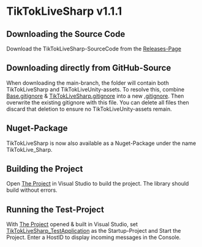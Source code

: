 # TikTokLiveSharp v1.1.1

## Downloading the Source Code
Download the TikTokLiveSharp-SourceCode from the [Releases-Page](https://github.com/frankvHoof93/TikTokLiveSharp/releases/)

## Downloading directly from GitHub-Source
When downloading the main-branch, the folder will contain both TikTokLiveSharp and TikTokLiveUnity-assets.
To resolve this, combine [Base.gitignore](Base.gitignore) & [TikTokLiveSharp.gitignore](TikTokLiveSharp.gitignore) into a new [.gitignore](.gitignore).
Then overwrite the existing gitignore with this file.
You can delete all files then discard that deletion to ensure no TikTokLiveUnity-assets remain.

## Nuget-Package
TikTokLiveSharp is now also available as a Nuget-Package under the name TikTokLive_Sharp.

## Building the Project
Open [The Project](TikTokLiveSharp/TikTokLiveSharp.sln) in Visual Studio to build the project.
The library should build without errors.

## Running the Test-Project
With [The Project](TikTokLiveSharp/TikTokLiveSharp.sln) opened & built in Visual Studio, set [TikTokLiveSharp_TestApplication](TikTokLiveSharp_TestApplication/TikTokLiveSharpTestApplication.csproj) as the Startup-Project and Start the Project.
Enter a HostID to display incoming messages in the Console.
